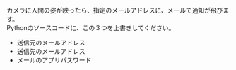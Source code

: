 カメラに人間の姿が映ったら、指定のメールアドレスに、メールで通知が飛びます。  
Pythonのソースコードに、この３つを上書きしてください。  

- 送信元のメールアドレス
- 送信先のメールアドレス
- メールのアプリパスワード

